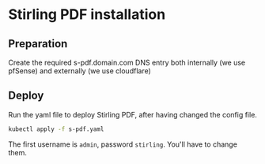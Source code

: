 # Stirling PDF installation

## Preparation

Create the required s-pdf.domain.com DNS entry both internally (we use pfSense) and externally (we use cloudflare)

## Deploy

Run the yaml file to deploy Stirling PDF, after having changed the config file.

```bash
kubectl apply -f s-pdf.yaml
```

The first username is `admin`, password `stirling`. You'll have to change them.
